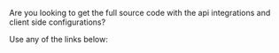 Are you looking to get the full source code with the api integrations and client side configurations?

Use any of the links below: <Link-Here> 